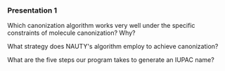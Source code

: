 ### Presentation 1
Which canonization algorithm works very well under the specific constraints of molecule canonization? Why?

What strategy does NAUTY's algorithm employ to achieve canonization?

What are the five steps our program takes to generate an IUPAC name?